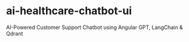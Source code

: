 # ai-healthcare-chatbot-ui
AI-Powered Customer Support Chatbot using Angular GPT, LangChain &amp; Qdrant
